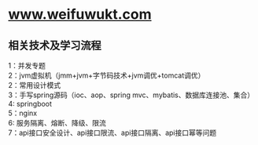 # www.weifuwukt.com
## 相关技术及学习流程
1：并发专题</br>
2：jvm虚拟机（jmm+jvm+字节码技术+jvm调优+tomcat调优）</br>
2：常用设计模式</br>
3：手写spring源码（ioc、aop、spring mvc、mybatis、数据库连接池、集合）</br>
4: springboot</br>
5：nginx</br>
6: 服务隔离、熔断、降级、限流</br>
7：api接口安全设计、api接口限流、api接口隔离、api接口幂等问题</br>
